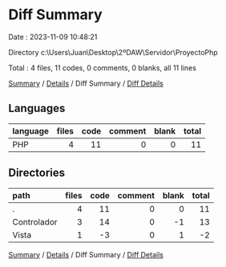 # Diff Summary

Date : 2023-11-09 10:48:21

Directory c:\\Users\\Juan\\Desktop\\2ºDAW\\Servidor\\ProyectoPhp

Total : 4 files,  11 codes, 0 comments, 0 blanks, all 11 lines

[Summary](results.md) / [Details](details.md) / Diff Summary / [Diff Details](diff-details.md)

## Languages
| language | files | code | comment | blank | total |
| :--- | ---: | ---: | ---: | ---: | ---: |
| PHP | 4 | 11 | 0 | 0 | 11 |

## Directories
| path | files | code | comment | blank | total |
| :--- | ---: | ---: | ---: | ---: | ---: |
| . | 4 | 11 | 0 | 0 | 11 |
| Controlador | 3 | 14 | 0 | -1 | 13 |
| Vista | 1 | -3 | 0 | 1 | -2 |

[Summary](results.md) / [Details](details.md) / Diff Summary / [Diff Details](diff-details.md)